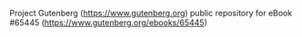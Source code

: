 Project Gutenberg (https://www.gutenberg.org) public repository for eBook #65445 (https://www.gutenberg.org/ebooks/65445)

